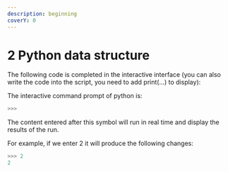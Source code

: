 ```yaml
---
description: beginning
coverY: 0
---
```


# 2 Python data structure

The following code is completed in the interactive interface (you can also write the code into the script, you need to add print(...) to display):

The interactive command prompt of python is:

```python
>>>
```

The content entered after this symbol will run in real time and display the results of the run.

For example, if we enter 2 it will produce the following changes:

```python
>>> 2
2
```













































































